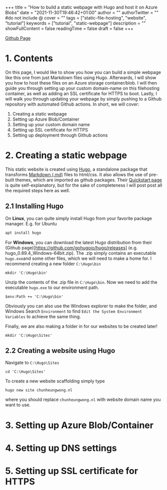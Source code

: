 +++
title = "How to build a static webpage with Hugo and host it on Azure Blobs"
date = "2021-11-30T19:46:42+01:00"
author = ""
authorTwitter = "" #do not include @
cover = ""
tags = ["static-file-hosting", "website", "tutorial"]
keywords = ["tutorial", "static-webpage"]
description = ""
showFullContent = false
readingTime = false
draft = false
+++

[Github Page](https://github.com/CH-Wong/chunheungwong.nl)

# 1. Contents
On this page, I would like to show you how you can build a simple webpage like this one from just Markdown files using Hugo. Afterwards, I will show you how to host these files on an Azure storage container/blob.  I will then guide you through setting up your custom domain-name on this filehosting container, as well as adding an SSL certificate for HTTPS to boot. Lastly, I will walk you through updating your webpage by simply pushing to a Github repository with automated Github actions. In short, we will cover:

1. Creating a static webpage
2. Setting up Azure Blob/Container
3. Setting up your custom domain name
4. Setting up SSL certificate for HTTPS
5. Setting up deployment through Github actions

# 2. Creating a static webpage
This static website is created using [Hugo](https://gohugo.io/), a standalone package that transforms [Markdown (.md)](https://www.markdownguide.org/basic-syntax/) files to html/css. It also allows the use of pre-built themes, which are imported as github packages. Their [Quickstart page](https://gohugo.io/getting-started/quick-start/) is quite self-explanatory, but for the sake of completeness I will post post all the required steps here as well.

## 2.1 Installing Hugo
On **Linux**, you can quite simply install Hugo from your favorite package manager. E.g. for Ubuntu 

```bash
apt install hugo
```

For **Windows**, you can download the latest Hugo distribution from their (Github page)[https://github.com/gohugoio/hugo/releases] (e.g. hugo_0.89.4_Windows-64bit.zip). The .zip simply contains an executable `hugo.exe`and some other files, which we will need to make a home for. I recommend creating a new folder `C:\Hugo\bin`

```shell
mkdir 'C:\Hugo\bin'
```

Unzip the contents of the .zip file in `C:\Hugo\bin`. Now we need to add the executable `hugo.exe` to our environment path. 

```shell
$env:Path += 'C:\Hugo\bin'
```

Obviously you can also use the Windows explorer to make the folder, and Windows Search `Environment` to find `Edit the System Environment Variables` to achieve the same thing.

Finally, we are also making a folder in for our websites to be created later!

```shell
mkdir 'C:\Hugo\Sites'
```

## 2.2 Creating a website using Hugo
Navigate to `C:\Hugo\Sites`

```shell
cd 'C:\Hugo\Sites'
```

To create a new website scaffolding simply type 
```shell
hugo new site chunheungwong.nl
```

where you should replace `chunheungwong.nl` with website domain name you want to use. 



# 3. Setting up Azure Blob/Container


# 4. Setting up DNS settings


# 5. Setting up SSL certificate for HTTPS